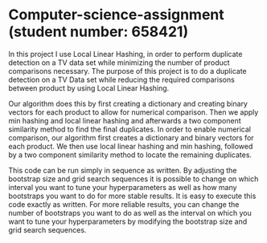 # Computer-science-assignment (student number: 658421)
In this project I use Local Linear Hashing, in order to perform duplicate detection on a TV data set while minimizing the number of product comparisons necessary. 
The purpose of this project is to do a duplicate detection on a TV Data set while reducing the required comparisons between product by using Local Linear Hashing.

Our algorithm does this by first creating a dictionary and creating binary vectors for  each product to allow for numerical comparison. Then we apply min hashing and local linear hashing and afterwards a two component similarity method to find the final duplicates.
In order to enable numerical comparison, our algorithm first creates a dictionary and binary vectors for each product. We then use local linear hashing and min hashing, followed by a two component similarity method to locate the remaining duplicates.

This code can be run simply in sequence as written. By adjusting the bootstrap size and grid search sequences it is possible to change on which interval you want to tune your hyperparameters as well as how many bootstraps you want to do for more stable results.
It is easy to execute this code exactly as written. For more reliable results, you can change the number of bootstraps you want to do as well as the interval on which you want to tune your hyperparameters by modifying the bootstrap size and grid search sequences.
